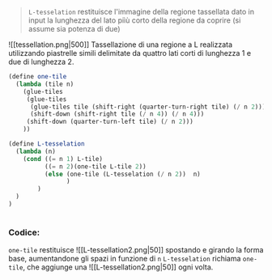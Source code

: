 > `L-tesselation` restituisce l'immagine della regione tassellata dato in input la lunghezza del lato piìù corto della regione da coprire (si assume sia potenza di due)

![[tessellation.png|500]]
Tassellazione di una regione a L realizzata utilizzando piastrelle simili delimitate da quattro lati corti di lunghezza 1 e due di lunghezza 2.

```scheme
(define one-tile
  (lambda (tile n)
    (glue-tiles
     (glue-tiles  
      (glue-tiles tile (shift-right (quarter-turn-right tile) (/ n 2)))
      (shift-down (shift-right tile (/ n 4)) (/ n 4)))
     (shift-down (quarter-turn-left tile) (/ n 2)))
    ))

(define L-tesselation
  (lambda (n)
    (cond ((= n 1) L-tile)
          ((= n 2)(one-tile L-tile 2))
          (else (one-tile (L-tesselation (/ n 2))  n)
                )
        )
  )
)
 
```
### Codice:

`one-tile` restituisce ![[L-tessellation2.png|50]]  spostando e girando la forma base, aumentandone gli spazi in funzione di `n`
`L-tesselation` richiama `one-tile`, che aggiunge una ![[L-tessellation2.png|50]] ogni volta. 


